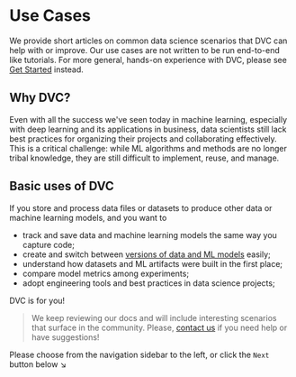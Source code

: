 # Use Cases

We provide short articles on common data science scenarios that DVC can help
with or improve. Our use cases are not written to be run end-to-end like
tutorials. For more general, hands-on experience with DVC, please see
[Get Started](/doc/start) instead.

## Why DVC?

Even with all the success we've seen today in machine learning, especially with
deep learning and its applications in business, data scientists still lack best
practices for organizing their projects and collaborating effectively. This is a
critical challenge: while ML algorithms and methods are no longer tribal
knowledge, they are still difficult to implement, reuse, and manage.

## Basic uses of DVC

If you store and process data files or datasets to produce other data or machine
learning models, and you want to

- track and save data and machine learning models the same way you capture code;
- create and switch between
  [versions of data and ML models](/doc/use-cases/versioning-data-and-models)
  easily;
- understand how datasets and ML artifacts were built in the first place;
- compare model metrics among <abbr>experiments</abbr>;
- adopt engineering tools and best practices in data science projects;

DVC is for you!

> We keep reviewing our docs and will include interesting scenarios that surface
> in the community. Please, [contact us](/support) if you need help or have
> suggestions!

Please choose from the navigation sidebar to the left, or click the `Next`
button below ↘
